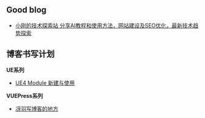 ## Good blog
- [小刚的技术探索站 分享AI教程和使用方法，网站建设及SEO优化，最新技术趋势探索](https://www.gaoxigang.com/)


## 博客书写计划

**UE系列**
- [UE4 Module 新建与使用](https://cloud.tencent.com/developer/article/2347195)

**VUEPress系列**
- [冴羽写博客的地方](https://github.com/mqyqingfeng/Blog)
